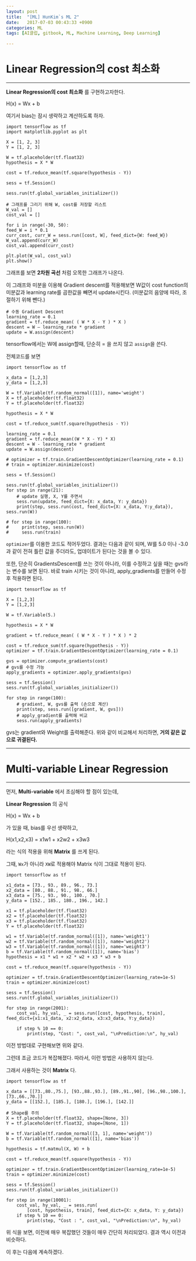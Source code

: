 ```yaml
---
layout: post
title:  "[ML] HunKim`s ML 2"
date:   2017-07-03 00:43:33 +0900
categories: ML
tags: [AI클럽, gitbook, ML, Machine Learning, Deep Learning]

---
```


# Linear Regression의 cost 최소화
---

**Linear Regression의 cost 최소화** 를 구현하고자한다.

H(x) = Wx + b

여기서 bias는 잠시 생략하고 계산하도록 하자.

    import tensorflow as tf
    import matplotlib.pyplot as plt

    X = [1, 2, 3]
    Y = [1, 2, 3]

    W = tf.placeholder(tf.float32)
    hypothesis = X * W

    cost = tf.reduce_mean(tf.square(hypothesis - Y))

    sess = tf.Session()

    sess.run(tf.global_variables_initializer())

    # 그래프를 그리기 위해 W, cost를 저장할 리스트
    W_val = []
    cost_val = []

    for i in range(-30, 50):
    feed_W = i * 0.1
    curr_cost, curr_W = sess.run([cost, W], feed_dict={W: feed_W})
    W_val.append(curr_W)
    cost_val.append(curr_cost)

    plt.plot(W_val, cost_val)
    plt.show()

그래프를 보면 **2차원 곡선** 처럼 오목한 그래프가 나온다.

이 그래프와 미분을 이용해 Gradient descent를 적용해보면
W값이 cost function의 미분값과 learning rate를 곱한값을 빼면서 update시킨다. (미분값의 음양에 따라, 조절하기 위해 뺀다.)

    # 수동 Gradient Descent
    learning_rate = 0.1
    gradient = tf.reduce_mean( ( W * X - Y ) * X )
    descent = W – learning_rate * gradient
    update = W.assign(descent)

tensorflow에서는 W에 assign할때, 단순히 = 을 쓰지 않고 `assign`을 쓴다.

전체코드를 보면

    import tensorflow as tf

    x_data = [1,2,3]
    y_data = [1,2,3]

    W = tf.Variable(tf.random_normal([1]), name='weight')
    X = tf.placeholder(tf.float32)
    Y = tf.placeholder(tf.float32)

    hypothesis = X * W

    cost = tf.reduce_sum(tf.square(hypothesis - Y))

    learning_rate = 0.1
    gradient = tf.reduce_mean((W * X - Y) * X)
    descent = W - learning_rate * gradient
    update = W.assign(descent)

    # optimizer = tf.train.GradientDescentOptimizer(learning_rate = 0.1)
    # train = optimizer.minimize(cost)

    sess = tf.Session()

    sess.run(tf.global_variables_initializer())
    for step in range(21):
    	# update 실행, X, Y를 주면서
    	sess.run(update, feed_dict={X: x_data, Y: y_data})
    	print(step, sess.run(cost, feed_dict={X: x_data, Y:y_data}), sess.run(W))

    # for step in range(100):
    #     print(step, sess.run(W))
    #     sess.run(train)

`optimizer`를 이용한 코드도 적어두었다.
결과는 다음과 같이 되며, W를 5.0 이나 -3.0과 같이 전혀 틀린 값을 주더라도, 업데이트가 된다는 것을 볼 수 있다.

또한, 단순히 GradientsDescent를 쓰는 것이 아니라, 이를 수정하고 싶을 때는 gvs라는 변수를 보면 된다.
바로 train 시키는 것이 아니라, apply_gradients를 만들어 수정 후 적용하면 된다.

    import tensorflow as tf

    X = [1,2,3]
    Y = [1,2,3]

    W = tf.Variable(5.)

    hypothesis = X * W

    gradient = tf.reduce_mean( ( W * X - Y ) * X ) * 2

    cost = tf.reduce_sum(tf.square(hypothesis - Y))
    optimizer = tf.train.GradientDescentOptimizer(learning_rate = 0.1)

    gvs = optimizer.compute_gradients(cost)
    # gvs를 수정 가능
    apply_gradients = optimizer.apply_gradients(gvs)

    sess = tf.Session()
    sess.run(tf.global_variables_initializer())

    for step in range(100):
    	# gradient, W, gvs를 출력 (손으로 계산)
    	print(step, sess.run([gradient, W, gvs]))
    	# apply_gradient를 출력해 비교
    	sess.run(apply_gradients)

gvs는 gradient와 Weight를 출력해준다.
위와 같이 비교해서 처리하면, **거의 같은 값으로 귀결된다.**

---

# Multi-variable Linear Regression
---

먼저, **Multi-variable** 에서 조심해야 할 점이 있는데,

**Linear Regression** 의 공식

H(x) = Wx + b

가 있을 때, bias를 우선 생략하고,


H(x1,x2,x3) = x1w1 + x2w2 + x3w3

라는 식의 적용을 위해 **Matrix** 를 쓰게 된다.

그때, `Wx`가 아니라 `XW`로 적용해야 Matrix 식이 그대로 적용이 된다.

    import tensorflow as tf

    x1_data = [73., 93., 89., 96., 73.]
    x2_data = [80., 88., 91., 98., 66.]
    x3_data = [75., 93., 90., 100., 70.]
    y_data = [152., 185., 180., 196., 142.]

    x1 = tf.placeholder(tf.float32)
    x2 = tf.placeholder(tf.float32)
    x3 = tf.placeholder(tf.float32)
    Y = tf.placeholder(tf.float32)

    w1 = tf.Variable(tf.random_normal([1]), name='weight1')
    w2 = tf.Variable(tf.random_normal([1]), name='weight2')
    w3 = tf.Variable(tf.random_normal([1]), name='weight3')
    b = tf.Variable(tf.random_normal([1]), name='bias')
    hypothesis = x1 * w1 + x2 * w2 + x3 * w3 + b

    cost = tf.reduce_mean(tf.square(hypothesis - Y))

    optimizer = tf.train.GradientDescentOptimizer(learning_rate=1e-5)
    train = optimizer.minimize(cost)

    sess = tf.Session()
    sess.run(tf.global_variables_initializer())

    for step in range(2001):
        cost_val, hy_val, _ = sess.run([cost, hypothesis, train], feed_dict={x1:x1_data, x2:x2_data, x3:x3_data, Y:y_data})

        if step % 10 == 0:
            print(step, "Cost: ", cost_val, "\nPrediction:\n", hy_val)

이전 방법대로 구현해보면 위와 같다.

그런데 조금 코드가 복잡해졌다. 따라서, 이런 방법은 사용하지 않는다.

그래서 사용하는 것이 **Matrix** 다.

    import tensorflow as tf

    x_data = [[73.,80.,75.], [93.,88.,93.], [89.,91.,90], [96.,98.,100.], [73.,66.,70.]]
    y_data = [[152.], [185.], [180.], [196.], [142.]]

    # Shape를 주의
    X = tf.placeholder(tf.float32, shape=[None, 3])
    Y = tf.placeholder(tf.float32, shape=[None, 1])

    W = tf.Variable(tf.random_normal([3, 1], name='weight'))
    b = tf.Variable(tf.random_normal([1], name='bias'))

    hypothesis = tf.matmul(X, W) + b

    cost = tf.reduce_mean(tf.square(hypothesis - Y))

    optimizer = tf.train.GradientDescentOptimizer(learning_rate=1e-5)
    train = optimizer.minimize(cost)

    sess = tf.Session()
    sess.run(tf.global_variables_initializer())

    for step in range(10001):
        cost_val, hy_val, _ = sess.run(
            [cost, hypothesis, train], feed_dict={X: x_data, Y: y_data})
        if step % 10 == 0:
            print(step, "Cost : ", cost_val, "\nPrediction:\n", hy_val)

위 식을 보면, 이전에 매우 복잡했던 것들이 매우 간단히 처리되었다. 결과 역시 이전과 비슷하다.

이 후는 다음에 계속하겠다.
